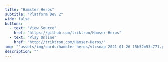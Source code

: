```yaml
---
title: "Hamster Heros"
subtitle: "Platform Dev 2"
wide: false
buttons:
  - text: "View Source"
    href: "https://github.com/triktron/Hamser-Heros"
  - text: "Play Online"
    href: "http://triktron.com/Hamser-Heros/"
img: "'assets/img/cards/hamster heros/vlcsnap-2021-01-26-15h52m53s771.png'"
description: ""
---
```

